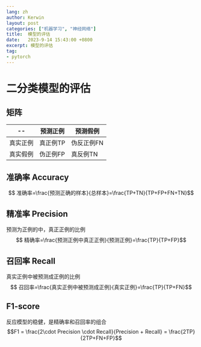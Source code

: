 ```yaml
---
lang: zh
author: Kerwin
layout: post
categories: ["机器学习", "神经网络"]
title:  模型的评估
date:   2023-9-14 15:43:00 +0800
excerpt: 模型的评估
tag:
- pytorch
---
```


# 二分类模型的评估
## 矩阵
|--|预测正例|预测假例|
|--|--|--|
|真实正例|真正例TP|伪反正例FN|
|真实假例|伪正例FP|真反例TN|

## 准确率 Accuracy
$$ 准确率=\frac{预测正确的样本}{总样本}=\frac{TP+TN}{TP+FP+FN+TN}$$

## 精准率 Precision
预测为正例的中，真正正例的比例
$$ 精确率=\frac{预测正例中真正正例}{预测正例}=\frac{TP}{TP+FP}$$

## 召回率 Recall
真实正例中被预测成正例的比例
$$ 召回率=\frac{真实正例中被预测成正例}{真实正例}=\frac{TP}{TP+FN}$$

## F1-score
反应模型的稳健，是精确率和召回率的组合
$$F1 = \frac{2\cdot Precision \cdot Recall}{Precision + Recall} = \frac{2TP}{2TP+FN+FP}$$

